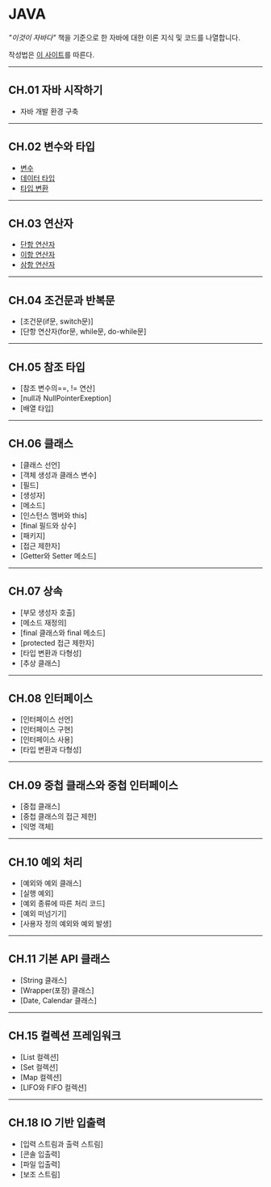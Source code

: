# JAVA
*"이것이 자바다"* 책을 기준으로 한 자바에 대한 이론 지식 및 코드를 나열합니다.



작성법은 [이 사이트](https://lsh424.tistory.com/37)를 따른다.

***

## CH.01 자바 시작하기
* 자바 개발 환경 구축

***

## CH.02 변수와 타입
* [변수](https://github.com/bigdata-analyst-course/JAVA/blob/main/CH02/variables.md)
* [데이터 타입](https://github.com/bigdata-analyst-course/JAVA/blob/main/CH02/data_type.md)
* [타입 변환](https://github.com/bigdata-analyst-course/JAVA/blob/main/CH02/data_conversion.md)

***

## CH.03 연산자
* [단항 연산자](https://github.com/bigdata-analyst-course/JAVA/blob/main/CH03/unary_operator.md)
* [이항 연산자](https://github.com/bigdata-analyst-course/JAVA/blob/main/CH03/binary_operator.md)
* [삼항 연산자](https://github.com/bigdata-analyst-course/JAVA/blob/main/CH03/ternary_operator.md)

***

## CH.04 조건문과 반복문
* [조건문(if문, switch문)]
* [단항 연산자(for문, while문, do-while문]

***

## CH.05 참조 타입
* [참조 변수의==, != 연산]
* [null과 NullPointerExeption]
* [배열 타입]

***

## CH.06 클래스
* [클래스 선언]
* [객체 생성과 클래스 변수]
* [필드]
* [생성자]
* [메소드]
* [인스턴스 멤버와 this]
* [final 필드와 상수]
* [패키지]
* [접근 제한자]
* [Getter와 Setter 메소드]

***

## CH.07 상속
* [부모 생성자 호출]
* [메소드 재정의]
* [final 클래스와 final 메소드]
* [protected 접근 제한자]
* [타입 변환과 다형성]
* [추상 클래스]

***

## CH.08 인터페이스
* [인터페이스 선언]
* [인터페이스 구현]
* [인터페이스 사용]
* [타입 변환과 다형성]

***

## CH.09 중첩 클래스와 중첩 인터페이스
* [중첩 클래스]
* [중첩 클래스의 접근 제한]
* [익명 객체]

***

## CH.10 예외 처리
* [예외와 예외 클래스]
* [실행 예외]
* [예외 종류에 따른 처리 코드]
* [예외 떠넘기기]
* [사용자 정의 예외와 예외 발생]

***

## CH.11 기본 API 클래스
* [String 클래스]
* [Wrapper(포장) 클래스]
* [Date, Calendar 클래스]

***

## CH.15 컬렉션 프레임워크
* [List 컬렉션]
* [Set 컬렉션]
* [Map 컬렉션]
* [LIFO와 FIFO 컬렉션]

***

## CH.18 IO 기반 입출력
* [입력 스트림과 출력 스트림]
* [콘솔 입출력]
* [파일 입출력]
* [보조 스트림]
